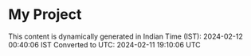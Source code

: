 # My Project

This content is dynamically generated in Indian Time (IST): 2024-02-12 00:40:06 IST
Converted to UTC: 2024-02-11 19:10:06 UTC
